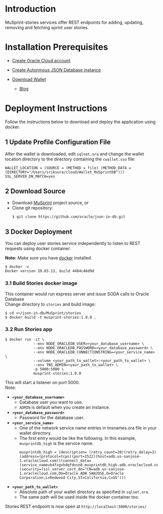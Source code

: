 # Introduction
MuSprint-stories services offer REST endpoints for adding, updating, removing and fetching sprint user stories.

# Installation Prerequisites

* [Create Oracle Cloud account](https://www.oracle.com/cloud/free)  

* [Create Autonmous JSON Database instance](https://www.oracle.com/autonomous-database/autonomous-json-database/get-started/)  

* [Download Wallet](https://docs.oracle.com/en/cloud/paas/autonomous-data-warehouse-cloud/user/connect-download-wallet.html)
  * [Blog](https://blogs.oracle.com/opal/how-connect-to-oracle-autonomous-cloud-databases)

# Deployment Instructions

Follow the instructions below to download and deploy the application using docker.

## 1 Update Profile Configuration File  

After the wallet is downloaded, edit `sqlnet.ora` and change the wallet location directory to the directory containing the `cwallet.sso` file:
~~~~
WALLET_LOCATION = (SOURCE = (METHOD = file) (METHOD_DATA = (DIRECTORY="/Users/sriksure/cloud/Wallet_MuSprintDB")))
SSL_SERVER_DN_MATCH=yes
~~~~

## 2 Download Source

* Download [MuSprint](.) project source, or
* Clone git repository:
  ~~~~
  $ git clone https://github.com/oracle/json-in-db.git
  ~~~~

## 3 Docker Deployment
You can deploy user stories service independently to listen to REST requests using docker container.

**Note:** Make sure you have [docker](https://docs.docker.com/get-docker/) installed. 
~~~~
$ docker -v
Docker version 19.03.13, build 4484c46d9d
~~~~

### 3.1 Build Stories docker image
This container would run express server and issue SODA calls to Oracle Database  
  Change directory to `stories` and build image:
  ~~~~
  $ cd <>/json-in-db/MuSprint/stories
  $ docker build -t musprint-stories:1.0.0 .
  ~~~~

### 3.2 Run Stories app
  ~~~~
  $ docker run -it \
               --env NODE_ORACLEDB_USER=<your_database_username> \
               --env NODE_ORACLEDB_PASSWORD=<your_database_password> \
               --env NODE_ORACLEDB_CONNECTIONSTRING=<your_service_name> \
               --volume <your_path_to_wallet>:<your_path_to_wallet> \
               --env TNS_ADMIN=<your_path_to_wallet> \
               -p 5000:5000 \
               musprint-stories:1.0.0
  ~~~~
  This will start a listener on port 5000.  
  Note:   
  * **`<your_database_username>`**
    * Database user you want to use.
    * `ADMIN` is default when you create an instance.
  * **`<your_database_password>`**
    * Password for the database user.
  * **`<your_service_name>`**
    * One of the network service name entries in tnsnames.ora file in your wallet directory.
    * The first entry would be like the following. In this example, `musprintdb_high` is the service name.
      ~~~~
      musprintdb_high = (description= (retry_count=20)(retry_delay=3)(address=(protocol=tcps)(port=1522)(host=adb.us-sanjose-1.oraclecloud.com))(connect_data=(service_name=b4fzgvhdqfdosn8_musprintdb_high.adb.oraclecloud.com))(security=(ssl_server_cert_dn="CN=adb.us-sanjose-1.oraclecloud.com,OU=Oracle ADB SANJOSE,O=Oracle Corporation,L=Redwood City,ST=California,C=US")))
      ~~~~
  * **`<your_path_to_wallet>`**
    * Absolute path of your wallet directory as specified in `sqlnet.ora`.
    * The same path will be used inside the docker container too.
  
Stories REST endpoint is now open at `http://localhost:5000/stories/`